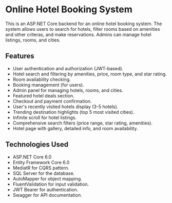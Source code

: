 # Online Hotel Booking System

This is an ASP.NET Core backend for an online hotel booking system. The system allows users to search for hotels, filter rooms based on amenities and other criteras, and make reservations. Admins can manage hotel listings, rooms, and cities.
## Features
- User authentication and authorization (JWT-based).
- Hotel search and filtering by amenities, price, room type, and star rating.
- Room availability checking.
- Booking management (for users).
- Admin panel for managing hotels, rooms, and cities.
- Featured hotel deals section.
- Checkout and payment confirmation.
- User's recently visited hotels display (3-5 hotels).
- Trending destination highlights (top 5 most visited cities).
- Infinite scroll for hotel listings.
- Comprehensive search filters (price range, star rating, amenities).
- Hotel page with gallery, detailed info, and room availability.


## Technologies Used
- ASP.NET Core 6.0
- Entity Framework Core 6.0
- MediatR for CQRS pattern.
- SQL Server for the database.
- AutoMapper for object mapping.
- FluentValidation for input validation.
- JWT Bearer for authentication.
- Swagger for API documentation.




